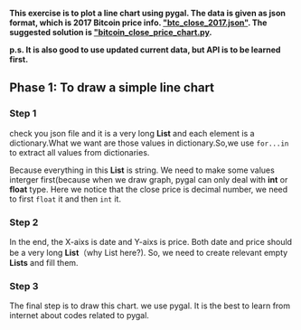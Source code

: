 **This exercise is to plot a line chart using pygal. The data is given as json format, which is 2017 Bitcoin price info. ["btc_close_2017.json"](<https://github.com/New-Be-Maker/Introduction-to-Python/blob/main/Part2_Small%20Projects/Raw%20Data/btc_close_2017.json>). The suggested solution is ["bitcoin_close_price_chart.py](<https://github.com/New-Be-Maker/Introduction-to-Python/blob/main/Part2_Small%20Projects/Codes/bitcoin_close_price_chart.py>).**

**p.s. It is also good to use updated current data, but API is to be learned first.**

## Phase 1: To draw a simple line chart

### Step 1
check you json file and it is a very long **List** and each element is a dictionary.What we want are those values in dictionary.So,we use `for...in` to extract all values from dictionaries.

Because everything in this **List** is string. We need to make some values interger first(because when we draw graph, pygal can only deal with **int** or **float** type. Here we notice that the close price is decimal number, we need to first `float` it and then `int` it.

### Step 2
In the end, the X-aixs is date and Y-aixs is price. Both date and price should be a very long **List**（why List here?). So, we need to create relevant empty **Lists** and fill them.

### Step 3
The final step is to draw this chart. we use pygal. It is the best to learn from internet about codes related to pygal. 
